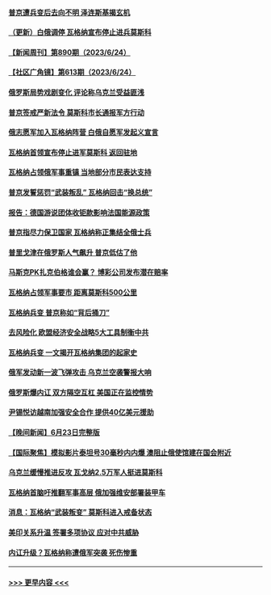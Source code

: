 #### [普京遭兵变后去向不明 泽连斯基揭玄机](../pages/prog202/a103737724.md?t=06250943) 
#### [（更新）白俄调停 瓦格纳宣布停止进兵莫斯科](../pages/prog202/a103737182.md?t=06250943) 
#### [【新闻周刊】第890期（2023/6/24）](../pages/prog202/a103737685.md?t=06250943) 
#### [【社区广角镜】第613期（2023/6/24）](../pages/prog202/a103737664.md?t=06250943) 
#### [俄罗斯局势戏剧变化 评论称乌克兰受益匪浅](../pages/prog202/a103737618.md?t=06250943) 
#### [普京签戒严新法令 莫斯科市长通报军方行动](../pages/prog202/a103737505.md?t=06250943) 
#### [俄志愿军加入瓦格纳阵营 白俄自愿军发起义宣言](../pages/prog202/a103737568.md?t=06250943) 
#### [瓦格纳首领宣布停止进军莫斯科 返回驻地](../pages/prog202/a103737563.md?t=06250943) 
#### [瓦格纳占领俄军事重镇 当地部分市民表达支持](../pages/prog202/a103737493.md?t=06250943) 
#### [普京发誓惩罚“武装叛乱” 瓦格纳回击“换总统”](../pages/prog202/a103737464.md?t=06250943) 
#### [报告：德国游说团体收钜款影响法国能源政策](../pages/prog202/a103737511.md?t=06250943) 
#### [普京指尽力保卫国家 瓦格纳称正集结全俄士兵](../pages/prog202/a103737507.md?t=06250943) 
#### [普里戈津在俄罗斯人气飙升 普京低估了他](../pages/prog202/a103737374.md?t=06250943) 
#### [马斯克PK扎克伯格谁会赢？ 博彩公司发布潜在赔率](../pages/prog202/a103737370.md?t=06250943) 
#### [瓦格纳占领军事要市 距离莫斯科500公里](../pages/prog202/a103737365.md?t=06250943) 
#### [瓦格纳兵变 普京称如“背后捅刀”](../pages/prog202/a103737347.md?t=06250943) 
#### [去风险化 欧盟经济安全战略5大工具制衡中共](../pages/prog202/a103737334.md?t=06250943) 
#### [瓦格纳兵变 一文揭开瓦格纳集团的起家史](../pages/prog202/a103737308.md?t=06250943) 
#### [俄军发动新一波飞弹攻击 乌克兰空袭警报大响](../pages/prog202/a103737295.md?t=06250943) 
#### [俄罗斯爆内讧 双方隔空互杠 美国正在监控情势](../pages/prog202/a103737251.md?t=06250943) 
#### [尹锡悦访越南加强安全合作 提供40亿美元援助](../pages/prog202/a103737257.md?t=06250943) 
#### [【晚间新闻】6月23日完整版](../pages/prog202/a103737095.md?t=06250943) 
#### [【国际聚焦】模拟影片泰坦号30毫秒内内爆 澳阻止俄使馆建在国会附近](../pages/prog202/a103737099.md?t=06250943) 
#### [乌克兰缓慢推进反攻 瓦戈纳2.5万军人挺进莫斯科](../pages/prog202/a103737097.md?t=06250943) 
#### [瓦格纳首脑吁推翻军事高层 俄加强维安部署装甲车](../pages/prog202/a103737088.md?t=06250943) 
#### [消息：瓦格纳“武装叛变” 莫斯科进入戒备状态](../pages/prog202/a103737052.md?t=06250943) 
#### [美印关系升温 签署多项协议 应对中共威胁](../pages/prog202/a103736999.md?t=06250943) 
#### [内讧升级？瓦格纳称遭俄军突袭 死伤惨重](../pages/prog202/a103737010.md?t=06250943) 

----
#### [ >>> 更早内容 <<< ](../indexes/prog202-earlier.md)
